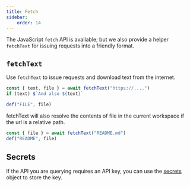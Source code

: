 ```yaml
---
title: Fetch
sidebar:
    order: 14
---
```


The JavaScript `fetch` API is available; but we also provide a helper
`fetchText` for issuing requests into a friendly format.

## `fetchText`

Use `fetchText` to issue requests and download text from the internet.

```ts
const { text, file } = await fetchText("https://....")
if (text) $`And also ${text}`

def("FILE", file)
```

fetchText will also resolve the contents of file in the current workspace if the url is a relative path.

```ts
const { file } = await fetchText("README.md")
def("README", file)
```

## Secrets

If the API you are querying requires an API key, you can use the [secrets](/genaiscript/reference/scripts/secrets) object to store the key.
